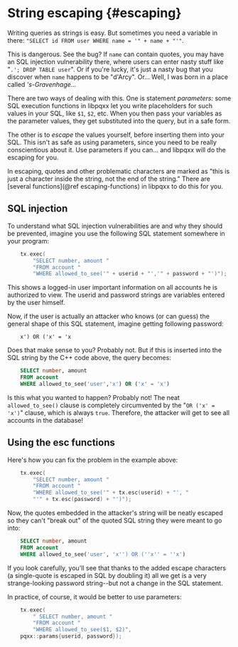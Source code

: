 String escaping                      {#escaping}
===============

Writing queries as strings is easy.  But sometimes you need a variable in
there: `"SELECT id FROM user WHERE name = '" + name + "'"`.

This is dangerous.  See the bug?  If `name` can contain quotes, you may have
an SQL injection vulnerability there, where users can enter nasty stuff like
"`.'; DROP TABLE user`".  Or if you're lucky, it's just a nasty bug that you
discover when `name` happens to be "d'Arcy".  Or...  Well, I was born in a
place called _'s-Gravenhage..._

There are two ways of dealing with this.  One is statement _parameters:_ some
SQL execution functions in libpqxx let you write placeholders for such values
in your SQL, like `$1`, `$2`, etc.  When you then pass your variables as the
parameter values, they get substituted into the query, but in a safe form.

The other is to _escape_ the values yourself, before inserting them into your
SQL.  This isn't as safe as using parameters, since you need to be really
conscientious about it.  Use parameters if you can... and libpqxx will do the
escaping for you.

In escaping, quotes and other problematic characters are marked as "this is
just a character inside the string, not the end of the string."  There are
[several functions](@ref escaping-functions) in libpqxx to do this for you.


SQL injection
-------------

To understand what SQL injection vulnerabilities are and why they should be
prevented, imagine you use the following SQL statement somewhere in your
program:

```cxx
    tx.exec(
        "SELECT number, amount "
        "FROM account "
        "WHERE allowed_to_see('" + userid + "','" + password + "')");
```

This shows a logged-in user important information on all accounts he is
authorized to view.  The userid and password strings are variables entered
by the user himself.

Now, if the user is actually an attacker who knows (or can guess) the
general shape of this SQL statement, imagine getting following password:

```text
    x') OR ('x' = 'x
```

Does that make sense to you?  Probably not.  But if this is inserted into
the SQL string by the C++ code above, the query becomes:

```sql
    SELECT number, amount
    FROM account
    WHERE allowed_to_see('user','x') OR ('x' = 'x')
```

Is this what you wanted to happen?  Probably not!  The neat `allowed_to_see()`
clause is completely circumvented by the "`OR ('x' = 'x')`" clause, which is
always `true`.  Therefore, the attacker will get to see all accounts in the
database!


Using the esc functions
-----------------------

Here's how you can fix the problem in the example above:

```cxx
    tx.exec(
        "SELECT number, amount "
        "FROM account "
        "WHERE allowed_to_see('" + tx.esc(userid) + "', "
        "'" + tx.esc(password) + "')");
```

Now, the quotes embedded in the attacker's string will be neatly escaped so
they can't "break out" of the quoted SQL string they were meant to go into:

```sql
    SELECT number, amount
    FROM account
    WHERE allowed_to_see('user', 'x'') OR (''x'' = ''x')
```

If you look carefully, you'll see that thanks to the added escape characters
(a single-quote is escaped in SQL by doubling it) all we get is a very
strange-looking password string--but not a change in the SQL statement.

In practice, of course, it would be better to use parameters:

```cxx
    tx.exec(
        " SELECT number, amount "
        "FROM account "
        "WHERE allowed_to_see($1, $2)",
	pqxx::params{userid, password});
```
